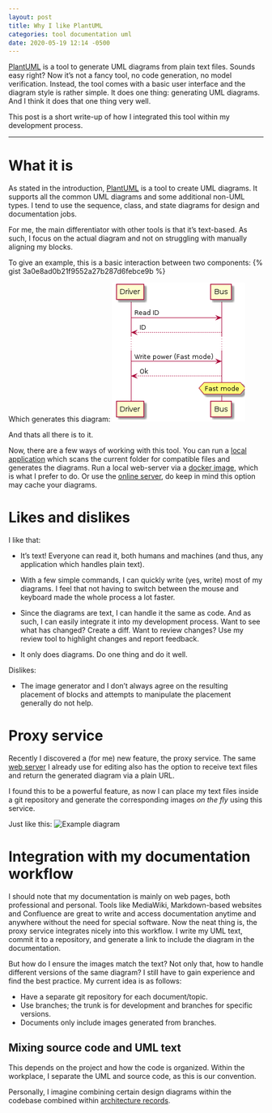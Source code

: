 ```yaml
---
layout: post
title: Why I like PlantUML
categories: tool documentation uml
date: 2020-05-19 12:14 -0500
---
```

[PlantUML](https://plantuml.com/) is a tool to generate UML diagrams from plain text files. Sounds easy right? Now it’s not a fancy tool, no code generation, no model verification. Instead, the tool comes with a basic user interface and the diagram style is rather simple. It does one thing: generating UML diagrams. And I think it does that one thing very well.

This post is a short write-up of how I integrated this tool within my development process.

<!--more-->
---

# What it is

As stated in the introduction, [PlantUML](https://plantuml.com/) is a tool to create UML diagrams. It supports all the common UML diagrams and some additional non-UML types. I tend to use the sequence, class, and state diagrams for design and documentation jobs.

For me, the main differentiator with other tools is that it’s text-based. As such, I focus on the actual diagram and not on struggling with manually aligning my blocks.

To give an example, this is a basic interaction between two components:
{% gist 3a0e8ad0b21f9552a27b287d6febce9b %}

Which generates this diagram:
![Example diagram](/assets/plantuml-example.png)

And thats all there is to it.

Now, there are a few ways of working with this tool. You can run a [local application](https://plantuml.com/starting) which scans the current folder for compatible files and generates the diagrams. Run a local web-server via a [docker image](https://hub.docker.com/r/plantuml/plantuml-server/), which is what I prefer to do. Or use the [online server](http://www.plantuml.com/plantuml/uml/), do keep in mind this option may cache your diagrams.

# Likes and dislikes

I like that:

* It’s text! Everyone can read it, both humans and machines (and thus, any application which handles plain text). 

* With a few simple commands, I can quickly write (yes, write) most of my diagrams. I feel that not having to switch between the mouse and keyboard made the whole process a lot faster.

* Since the diagrams are text, I can handle it the same as code. And as such, I can easily integrate it into my development process. Want to see what has changed? Create a diff. Want to review changes? Use my review tool to highlight changes and report feedback. 

* It only does diagrams. Do one thing and do it well.

Dislikes:

* The image generator and I don’t always agree on the resulting placement of blocks and attempts to manipulate the placement generally do not help.

# Proxy service

Recently I discovered a (for me) new feature, the proxy service. The same [web server](https://plantuml.com/server) I already use for editing also has the option to receive text files and return the generated diagram via a plain URL.

I found this to be a powerful feature, as now I can place my text files inside a git repository and generate the corresponding images _on the fly_ using this service.

Just like this:
![Example diagram](http://www.plantuml.com/plantuml/proxy?cache=no&src=https://raw.github.com/renemoll/renemoll.github.io/master/assets/plantuml-example-proxy.txt)

# Integration with my documentation workflow

I should note that my documentation is mainly on web pages, both professional and personal. Tools like MediaWiki, Markdown-based websites and Confluence are great to write and access documentation anytime and anywhere without the need for special software. Now the neat thing is, the proxy service integrates nicely into this workflow. I write my UML text, commit it to a repository, and generate a link to include the diagram in the documentation.

But how do I ensure the images match the text? Not only that, how to handle different versions of the same diagram? I still have to gain experience and find the best practice. My current idea is as follows:

* Have a separate git repository for each document/topic.
* Use branches; the trunk is for development and branches for specific versions.
* Documents only include images generated from branches.

## Mixing source code and UML text

This depends on the project and how the code is organized. Within the workplace, I separate the UML and source code, as this is our convention. 

Personally, I imagine combining certain design diagrams within the codebase combined within [architecture records](https://github.com/adr/adr-tools).

